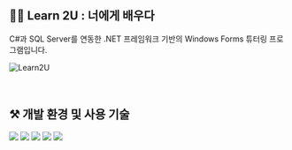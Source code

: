 ## 👩‍🏫 Learn 2U : 너에게 배우다
C#과 SQL Server를 연동한 .NET 프레임워크 기반의 Windows Forms 튜터링 프로그램입니다.

![Learn2U](https://user-images.githubusercontent.com/110330040/185016248-6c25fcd9-5cf8-4b8d-ab2f-66b88cb98300.png)

<br>

## ⚒️ 개발 환경 및 사용 기술
<p>
  <img src="https://img.shields.io/badge/C Sharp-239120?style=flat-square&logo=C Sharp&logoColor=white">
  <img src="https://img.shields.io/badge/.NET-512BD4?style=flat-square&logo=.NET&logoColor=white">
  <img src="https://img.shields.io/badge/Microsoft SQL Server-CC2927?style=flat-square&logo=Microsoft SQL Server&logoColor=white">
  <img src="https://img.shields.io/badge/Apache Tomcat-F8DC75?style=flat-square&logo=Apache Tomcat&logoColor=black">
  <img src="https://img.shields.io/badge/Visual Studio-5C2D91?style=flat-square&logo=Visual Studio&logoColor=white">
</p>
